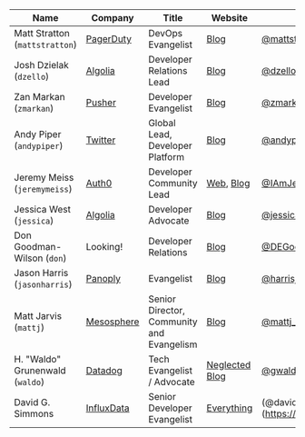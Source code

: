 | Name | Company | Title | Website | Twitter | GitHub |
|---|---|---|---|---|---|
| Matt Stratton (`mattstratton`) | [PagerDuty](https://www.pagerduty.com) | DevOps Evangelist | [Blog](https://medium.com/@mattstratton) | [@mattstratton](https://twitter.com/mattstratton) | [mattstratton](https://www.github.com/mattstratton) |
| Josh Dzielak (`dzello`) | [Algolia](https://algolia.com) | Developer Relations Lead | [Blog](https://dzello.com) | [@dzello](https://twitter.com/dzello) | [dzello](https://www.github.com/dzello) |
| Zan Markan (`zmarkan`) | [Pusher](https://pusher.com) | Developer Evangelist | [Blog](https://medium.com/devrel-life) | [@zmarkan](https://twitter.com/zmarkan) | [zmarkan](https://github.com/zmarkan) |
| Andy Piper (`andypiper`) | [Twitter](https://twitter.com) | Global Lead, Developer Platform | [Blog](https://andypiper.co.uk) | [@andypiper](https://twitter.com/andypiper) | [andypiper](https://github.com/andypiper) |
| Jeremy Meiss (`jeremymeiss`) | [Auth0](https://Auth0.com) | Developer Community Lead | [Web](https://jmeiss.me), [Blog](https://medium.com/@jeremymeiss) | [@IAmJerdog](https://twitter.com/IAmJerdog) | [jerdog](https://github.com/jerdog) |
| Jessica West (`jessica`) | [Algolia](https://algolia.com) | Developer Advocate | [Blog](http://jesswe.st/) | [@jessicaewest](https://twitter.com/jessicaewest) | [jessicag](https://github.com/jessicag) |
| Don Goodman-Wilson (`don`) | Looking! | Developer Relations | [Blog](https://medium.com/DEGoodmanWilson) | [@DEGoodmanWilson](https://twitter.com/DEGoodmanWilson) | [DEGoodmanWilson](https://github.com/DEGoodmanWilson) |
| Jason Harris (`jasonharris`) | [Panoply](https://panoply.io) | Evangelist | [Blog](https://techcraver.com) | [@harrisja](https://twitter.com/harrisja) | [techcraver](https://www.github.com/techcraver) |
| Matt Jarvis (`mattj`) | [Mesosphere](https://dcos.io) | Senior Director, Community and Evangelism | [Blog](https://mattjarvis.org.uk) | [@mattj_io](https://twitter.com/mattj_io) | [mattj-io](https://www.github.com/mattj-io) |
| H. "Waldo" Grunenwald (`waldo`) | [Datadog](https://datadoghq.com) | Tech Evangelist / Advocate | [Neglected Blog](https://gwaldo.blogspot.com) | [@gwaldo](https://twitter.com/gwaldo) | [gwaldo](https://github.com/gwaldo) |
| David G. Simmons | [InfluxData](https://influxdata.com) | Senior Developer Evangelist | [Everything](https://davidgs.com) | (@davidgsIoT](https://twitter.com/davidgsIoT) | (davidgs)[https://github.com/davidgs) |

